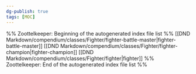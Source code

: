 ```yaml
---
dg-publish: true
tags: [MOC]
---
```

%% Zoottelkeeper: Beginning of the autogenerated index file list  %%
 [[DND Markdown/compendium/classes/Fighter/fighter-battle-master|fighter-battle-master]]
 [[DND Markdown/compendium/classes/Fighter/fighter-champion|fighter-champion]]
 [[DND Markdown/compendium/classes/Fighter/fighter|fighter]]
%% Zoottelkeeper: End of the autogenerated index file list  %%
